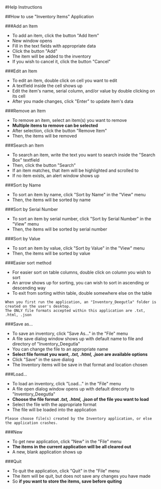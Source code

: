 #Help Instructions

##How to use "Inventory Items" Application

###Add an Item
- To add an item, click the button "Add Item" 
- New window opens
- Fill in the text fields with appropriate data
- Click the button "Add" 
- The item will be added to the inventory
- If you wish to cancel it, click the button "Cancel"

###Edit an Item
- To edit an item, double click on cell you want to edit
- A textfield inside the cell shows up
- Edit the item's name, serial column, and/or value by double clicking on its cell
- After you made changes, click "Enter" to update item's data

###Remove an Item
- To remove an item, select an item(s) you want to remove
- **Multiple items to remove can be selected** 
- After selection, click the button "Remove Item"
- Then, the items will be removed 

###Search an Item
- To search an item, write the text you want to search inside the "Search Box" textfield
- Then, click the button "Search" 
- If an item matches, that item will be highlighted and scrolled to
- If no item exists, an alert window shows up

###Sort by Name
- To sort an item by name, click "Sort by Name" in the "View" menu
- Then, the items will be sorted by name

###Sort by Serial Number
- To sort an item by serial number, click "Sort by Serial Number" in the "View" menu
- Then, the items will be sorted by serial number

###Sort by Value
- To sort an item by value, click "Sort by Value" in the "View" menu
- Then, the items will be sorted by value

###Easier sort method
- For easier sort on table columns, double click on column you wish to sort
- An arrow shows up for sorting, you can wish to sort in ascending or descending way
- To exit from sorting within table, double somewhere else on the table

```
When you first run the application, an "Inventory_Deegutla" folder is created on the user's desktop.
The ONLY file formats accepted within this application are .txt, .html, .json
```

###Save as...
- To save an inventory, click "Save As..." in the "File" menu
- A file save dialog window shows up with default name to file and directory of "Inventory_Deegutla"
- You can change the file to an appropriate name
- **Select file format you want, *.txt, .html, .json* are available options**
- Click "Save" in the save dialog
- The Inventory items will be save in that format and location chosen

###Load...
- To load an inventory, click "Load..." in the "File" menu
- A file open dialog window opens up with default direcorty to "Inventory_Deegutla"
- **Choose the file format *.txt, .html, .json* of the file you want to load**
- Select the file with the appropriate format
- The file will be loaded into the application 

```
Please choose file(s) created by the Inventory application, or else the application crashes.
```

###New
- To get new application, click "New" in the "File" menu
- **The items in the current application will be all cleared out**
- A new, blank application shows up

###Quit
- To quit the application, click "Quit" in the "File" menu
- The item will be quit, but does not save any changes you have made
- So **if you want to store the items, save before quiting**

